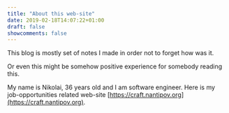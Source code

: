 ```yaml
---
title: "About this web-site"
date: 2019-02-18T14:07:22+01:00
draft: false
showcomments: false
---
```


This blog is mostly set of notes I made in order not to forget how was it.

Or even this might be somehow positive experience for somebody reading this.

My name is Nikolai, 36 years old and I am software engineer. Here is my
job-opportunities related
web-site [https://craft.nantipov.org](https://craft.nantipov.org).
